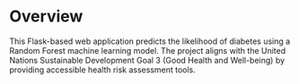 # Overview
This Flask-based web application predicts the likelihood of diabetes using a Random Forest machine learning model. The project aligns with the United Nations Sustainable Development Goal 3 (Good Health and Well-being) by providing accessible health risk assessment tools.

